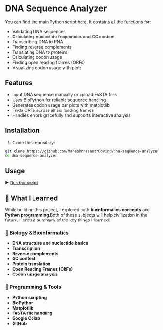 # DNA Sequence Analyzer

You can find the main Python script [here](./DNA_SEQUENCE_ANALYSIS.py). It contains all the functions for:

- Validating DNA sequences
- Calculating nucleotide frequencies and GC content
- Transcribing DNA to RNA
- Finding reverse complements
- Translating DNA to proteins
- Calculating codon usage
- Finding open reading frames (ORFs)
- Visualizing codon usage with plots

## Features

- Input DNA sequence manually or upload FASTA files
- Uses BioPython for reliable sequence handling
- Generates codon usage bar plots with matplotlib
- Finds ORFs across all six reading frames
- Handles errors gracefully and supports interactive analysis

## Installation

1. Clone this repository:

```bash
git clone https://github.com/MaheshPrasanthGovind/dna-sequence-analyzer.git
cd dna-sequence-analyzer
```
## Usage

▶️ [Run the script](DNA_SEQUENCE_ANALYSIS.py)

## 🧬 What I Learned

While building this project, I explored both **bioinformatics concepts** and **Python programming**.Both of these subjects will help civilization in the future. Here’s a summary of the key things I learned:

### 🔹 Biology & Bioinformatics
- **DNA structure and nucleotide basics**
- **Transcription**
- **Reverse complements**
- **GC content**
- **Protein translation**
- **Open Reading Frames (ORFs)**
- **Codon usage analysis**

### 🔹 Programming & Tools
- **Python scripting**
- **BioPython**
- **Matplotlib**
- **FASTA file handling**
- **Google Colab**
- **GitHub**




